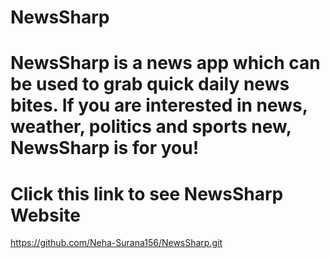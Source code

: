 # NewsSharp

# NewsSharp is a news app which can be used to grab quick daily news bites. If you are interested in news, weather, politics and sports new, NewsSharp is for you!

# Click this link to see NewsSharp Website

https://github.com/Neha-Surana156/NewsSharp.git 

